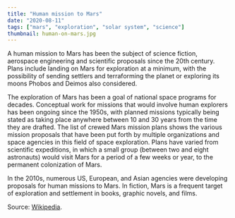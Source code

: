 ```yaml
---
title: "Human mission to Mars"
date: "2020-08-11"
tags: ["mars", "exploration", "solar system", "science"]
thumbnail: human-on-mars.jpg
---
```


A human mission to Mars has been the subject of science fiction, aerospace engineering and scientific proposals since the 20th century. Plans include landing on Mars for exploration at a minimum, with the possibility of sending settlers and terraforming the planet or exploring its moons Phobos and Deimos also considered.

The exploration of Mars has been a goal of national space programs for decades. Conceptual work for missions that would involve human explorers has been ongoing since the 1950s, with planned missions typically being stated as taking place anywhere between 10 and 30 years from the time they are drafted. The list of crewed Mars mission plans shows the various mission proposals that have been put forth by multiple organizations and space agencies in this field of space exploration. Plans have varied from scientific expeditions, in which a small group (between two and eight astronauts) would visit Mars for a period of a few weeks or year, to the permanent colonization of Mars.

In the 2010s, numerous US, European, and Asian agencies were developing proposals for human missions to Mars. In fiction, Mars is a frequent target of exploration and settlement in books, graphic novels, and films. 

Source: [Wikipedia](https://en.wikipedia.org/wiki/Human_mission_to_Mars).